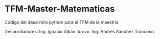 # TFM-Master-Matematicas
Código del desarrollo python para el TFM de la maestría

Desarrolladores:
    Ing. Ignacio Albán Idrovo.
    Ing. Andrés Sánchez Troncoso.
